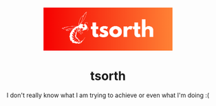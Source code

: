 <p align="center">
  <a href="https://github.com/ShaanCoding/ReadME-Generator">
    <img src="./public/tsorth.png" alt="Logo" width="300" height="100">
  </a>

  <h1 align="center">tsorth</h3>

  <p align="center">I don't really know what I am trying to achieve or even what I'm doing :(</p>
</p>
